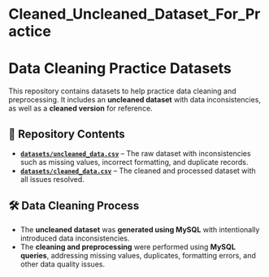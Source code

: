 # Cleaned_Uncleaned_Dataset_For_Practice

# Data Cleaning Practice Datasets

This repository contains datasets to help practice data cleaning and preprocessing. It includes an **uncleaned dataset** with data inconsistencies, as well as a **cleaned version** for reference.

## 📂 Repository Contents
- **[`datasets/uncleaned_data.csv`](datasets/uncleaned_data.csv)** – The raw dataset with inconsistencies such as missing values, incorrect formatting, and duplicate records.
- **[`datasets/cleaned_data.csv`](datasets/cleaned_data.csv)** – The cleaned and processed dataset with all issues resolved.

## 🛠 Data Cleaning Process
- The **uncleaned dataset** was **generated using MySQL** with intentionally introduced data inconsistencies.
- The **cleaning and preprocessing** were performed using **MySQL queries**, addressing missing values, duplicates, formatting errors, and other data quality issues.

